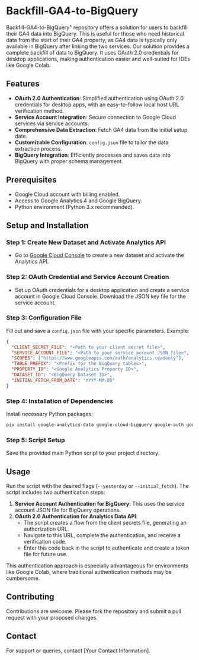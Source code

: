 # Backfill-GA4-to-BigQuery
Backfill-GA4-to-BigQuery" repository offers a solution for users to backfill their GA4 data into BigQuery. This is useful for those who need historical data from the start of their GA4 property, as GA4 data is typically only available in BigQuery after linking the two services. Our solution provides a complete backfill of data to BigQuery. It uses OAuth 2.0 credentials for desktop applications, making authentication easier and well-suited for IDEs like Google Colab.

## Features
- **OAuth 2.0 Authentication**: Simplified authentication using OAuth 2.0 credentials for desktop apps, with an easy-to-follow local host URL verification method.
- **Service Account Integration**: Secure connection to Google Cloud services via service accounts.
- **Comprehensive Data Extraction**: Fetch GA4 data from the initial setup date.
- **Customizable Configuration**: `config.json` file to tailor the data extraction process.
- **BigQuery Integration**: Efficiently processes and saves data into BigQuery with proper schema management.

## Prerequisites
- Google Cloud account with billing enabled.
- Access to Google Analytics 4 and Google BigQuery.
- Python environment (Python 3.x recommended).

## Setup and Installation

### Step 1: Create New Dataset and Activate Analytics API
- Go to [Google Cloud Console](https://console.cloud.google.com/apis/api/analyticsdata.googleapis.com/metrics) to create a new dataset and activate the Analytics API.

### Step 2: OAuth Credential and Service Account Creation
- Set up OAuth credentials for a desktop application and create a service account in Google Cloud Console. Download the JSON key file for the service account.

### Step 3: Configuration File
Fill out and save a `config.json` file with your specific parameters. Example:
```json
{
  "CLIENT_SECRET_FILE": "<Path to your client secret file>",
  "SERVICE_ACCOUNT_FILE": "<Path to your service account JSON file>",
  "SCOPES": ["https://www.googleapis.com/auth/analytics.readonly"],
  "TABLE_PREFIX": "<Prefix for the BigQuery tables>",
  "PROPERTY_ID": "<Google Analytics Property ID>",
  "DATASET_ID": "<BigQuery Dataset ID>",
  "INITIAL_FETCH_FROM_DATE": "YYYY-MM-DD"
}
```

### Step 4: Installation of Dependencies
Install necessary Python packages:
```bash
pip install google-analytics-data google-cloud-bigquery google-auth google-auth-oauthlib google-auth-httplib2
```

### Step 5: Script Setup
Save the provided main Python script to your project directory.

## Usage
Run the script with the desired flags (`--yesterday` or `--initial_fetch`). The script includes two authentication steps:
1. **Service Account Authentication for BigQuery**: This uses the service account JSON file for BigQuery operations.
2. **OAuth 2.0 Authentication for Analytics Data API**:
   - The script creates a flow from the client secrets file, generating an authorization URL.
   - Navigate to this URL, complete the authentication, and receive a verification code.
   - Enter this code back in the script to authenticate and create a token file for future use.

This authentication approach is especially advantageous for environments like Google Colab, where traditional authentication methods may be cumbersome.

## Contributing
Contributions are welcome. Please fork the repository and submit a pull request with your proposed changes.


## Contact
For support or queries, contact [Your Contact Information].

